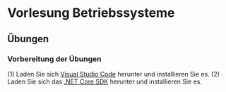 # Vorlesung Betriebssysteme

## Übungen

### Vorbereitung der Übungen
   (1) Laden Sie sich [Visual Studio Code](https://code.visualstudio.com/) herunter und installieren Sie es.
   (2) Laden Sie sich das [.NET Core SDK](https://www.microsoft.com/net/) herunter und installieren Sie es.
